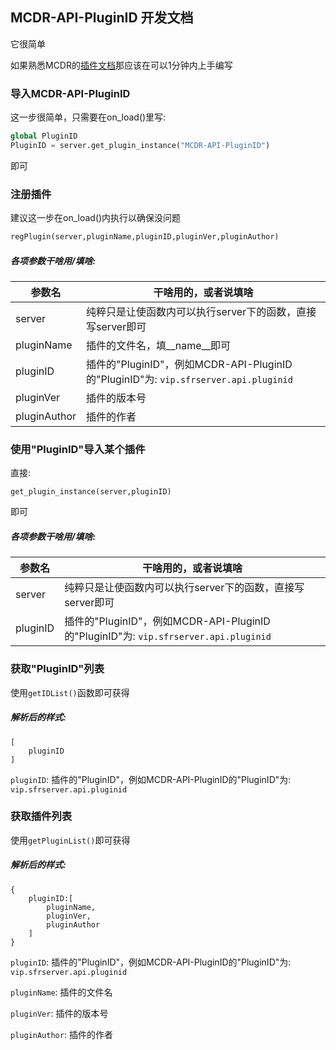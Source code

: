## MCDR-API-PluginID 开发文档

它很简单

如果熟悉MCDR的[插件文档](https://github.com/Fallen-Breath/MCDReforged/blob/master/doc/plugin_cn.md)那应该在可以1分钟内上手编写



### 导入MCDR-API-PluginID

这一步很简单，只需要在on_load()里写:

```python
global PluginID
PluginID = server.get_plugin_instance("MCDR-API-PluginID")
```

即可



### 注册插件

建议这一步在on_load()内执行以确保没问题

```python
regPlugin(server,pluginName,pluginID,pluginVer,pluginAuthor)
```

##### 各项参数干啥用/填啥:

| 参数名       | 干啥用的，或者说填啥                                         |
| ------------ | ------------------------------------------------------------ |
| server       | 纯粹只是让使函数内可以执行server下的函数，直接写server即可   |
| pluginName   | 插件的文件名，填_\_name__即可                                |
| pluginID     | 插件的"PluginID"，例如MCDR-API-PluginID的"PluginID"为: `vip.sfrserver.api.pluginid` |
| pluginVer    | 插件的版本号                                                 |
| pluginAuthor | 插件的作者                                                   |



### 使用"PluginID"导入某个插件

直接:

```
get_plugin_instance(server,pluginID)
```

即可

##### 各项参数干啥用/填啥:

| 参数名   | 干啥用的，或者说填啥                                         |
| -------- | ------------------------------------------------------------ |
| server   | 纯粹只是让使函数内可以执行server下的函数，直接写server即可   |
| pluginID | 插件的"PluginID"，例如MCDR-API-PluginID的"PluginID"为: `vip.sfrserver.api.pluginid` |



### 获取"PluginID"列表

使用`getIDList()`函数即可获得

##### 解析后的样式:

```
[
    pluginID
]
```

``pluginID``: 插件的"PluginID"，例如MCDR-API-PluginID的"PluginID"为: `vip.sfrserver.api.pluginid`



### 获取插件列表

使用``getPluginList()``即可获得

##### 解析后的样式:

```
{
	pluginID:[
		pluginName,
        pluginVer,
        pluginAuthor
	]
}
```

``pluginID``: 插件的"PluginID"，例如MCDR-API-PluginID的"PluginID"为: `vip.sfrserver.api.pluginid`

`pluginName`: 插件的文件名

`pluginVer`: 插件的版本号

`pluginAuthor`: 插件的作者
